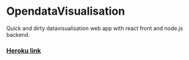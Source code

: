 # OpendataVisualisation
Quick and dirty datavisualisation web app with react front and node.js backend.

### [Heroku link](https://opendatavisualisation.herokuapp.com/)
